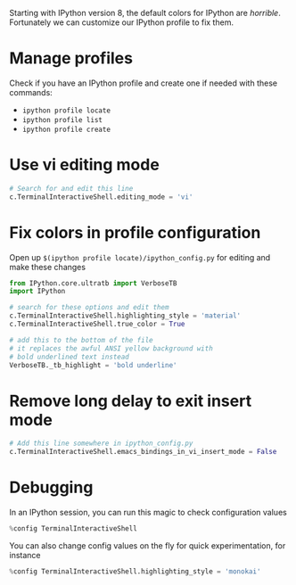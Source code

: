 Starting with IPython version 8, the default colors for IPython are *horrible*. Fortunately we can customize our IPython profile to fix them.

# Manage profiles

Check if you have an IPython profile and create one if needed with these commands:
- `ipython profile locate`
- `ipython profile list`
- `ipython profile create`

# Use vi editing mode
```python
# Search for and edit this line
c.TerminalInteractiveShell.editing_mode = 'vi'
```

# Fix colors in profile configuration

Open up `$(ipython profile locate)/ipython_config.py` for editing and make these changes
```python
from IPython.core.ultratb import VerboseTB
import IPython

# search for these options and edit them
c.TerminalInteractiveShell.highlighting_style = 'material'
c.TerminalInteractiveShell.true_color = True

# add this to the bottom of the file
# it replaces the awful ANSI yellow background with
# bold underlined text instead
VerboseTB._tb_highlight = 'bold underline'
```

# Remove long delay to exit insert mode
```python
# Add this line somewhere in ipython_config.py
c.TerminalInteractiveShell.emacs_bindings_in_vi_insert_mode = False
```

# Debugging

In an IPython session, you can run this magic to check configuration values
```python
%config TerminalInteractiveShell
```

You can also change config values on the fly for quick experimentation, for instance
```python
%config TerminalInteractiveShell.highlighting_style = 'monokai'
```